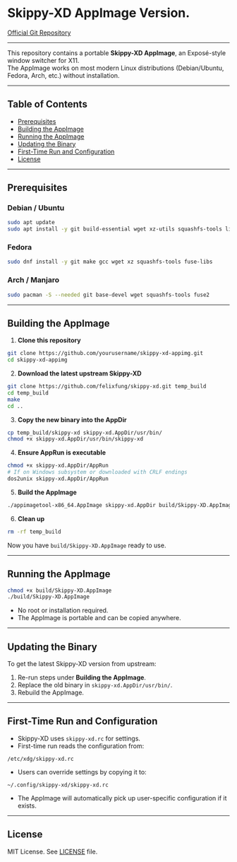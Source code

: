 # Skippy-XD AppImage Version.

[Official Git Repository](https://github.com/felixfung/skippy-xd)

---

This repository contains a portable **Skippy-XD AppImage**, an Exposé-style window switcher for X11.  
The AppImage works on most modern Linux distributions (Debian/Ubuntu, Fedora, Arch, etc.) without installation.

---

## Table of Contents
- [Prerequisites](#prerequisites)
- [Building the AppImage](#building-the-appimage)
- [Running the AppImage](#running-the-appimage)
- [Updating the Binary](#updating-the-binary)
- [First-Time Run and Configuration](#first-time-run-and-configuration)
- [License](#license)

---

## Prerequisites

### Debian / Ubuntu
```bash
sudo apt update
sudo apt install -y git build-essential wget xz-utils squashfs-tools libfuse2
````

### Fedora

```bash
sudo dnf install -y git make gcc wget xz squashfs-tools fuse-libs
```

### Arch / Manjaro

```bash
sudo pacman -S --needed git base-devel wget squashfs-tools fuse2
```

---

## Building the AppImage

1. **Clone this repository**

```bash
git clone https://github.com/yourusername/skippy-xd-appimg.git
cd skippy-xd-appimg
```

2. **Download the latest upstream Skippy-XD**

```bash
git clone https://github.com/felixfung/skippy-xd.git temp_build
cd temp_build
make
cd ..
```

3. **Copy the new binary into the AppDir**

```bash
cp temp_build/skippy-xd skippy-xd.AppDir/usr/bin/
chmod +x skippy-xd.AppDir/usr/bin/skippy-xd
```

4. **Ensure AppRun is executable**

```bash
chmod +x skippy-xd.AppDir/AppRun
# If on Windows subsystem or downloaded with CRLF endings
dos2unix skippy-xd.AppDir/AppRun
```

5. **Build the AppImage**

```bash
./appimagetool-x86_64.AppImage skippy-xd.AppDir build/Skippy-XD.AppImage
```

6. **Clean up**

```bash
rm -rf temp_build
```

Now you have `build/Skippy-XD.AppImage` ready to use.

---

## Running the AppImage

```bash
chmod +x build/Skippy-XD.AppImage
./build/Skippy-XD.AppImage
```

* No root or installation required.
* The AppImage is portable and can be copied anywhere.

---

## Updating the Binary

To get the latest Skippy-XD version from upstream:

1. Re-run steps under **Building the AppImage**.
2. Replace the old binary in `skippy-xd.AppDir/usr/bin/`.
3. Rebuild the AppImage.

---

## First-Time Run and Configuration

* Skippy-XD uses `skippy-xd.rc` for settings.
* First-time run reads the configuration from:

```
/etc/xdg/skippy-xd.rc
```

* Users can override settings by copying it to:

```
~/.config/skippy-xd/skippy-xd.rc
```

* The AppImage will automatically pick up user-specific configuration if it exists.

---

## License

MIT License. See [LICENSE](LICENSE) file.

